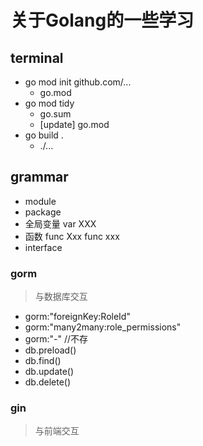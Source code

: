 # 关于Golang的一些学习

## terminal

- go mod init github.com/...
  - go.mod
- go mod tidy
  - go.sum
  - [update] go.mod
- go build .
  - ./...

## grammar

- module
- package
- 全局变量 var XXX
- 函数 func Xxx    func xxx
- interface

### gorm

> 与数据库交互

- gorm:"foreignKey:RoleId"
- gorm:"many2many:role_permissions"
- gorm:"-" //不存
- db.preload()
- db.find()
- db.update()
- db.delete()

### gin

> 与前端交互
